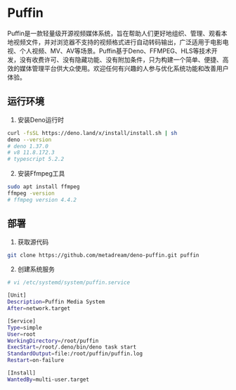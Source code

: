 # Puffin

Puffin是一款轻量级开源视频媒体系统，旨在帮助人们更好地组织、管理、观看本地视频文件，并对浏览器不支持的视频格式进行自动转码输出，广泛适用于电影电视、个人视频、MV、AV等场景。Puffin基于Deno、FFMPEG、HLS等技术开发，没有收费许可、没有隐藏功能、没有附加条件，只为构建一个简单、便捷、高效的媒体管理平台供大众使用。欢迎任何有兴趣的人参与优化系统功能和改善用户体验。

## 运行环境

1. 安装Deno运行时

```sh
curl -fsSL https://deno.land/x/install/install.sh | sh
deno --version
# deno 1.37.0
# v8 11.8.172.3
# typescript 5.2.2
```

2. 安装Ffmpeg工具

```sh
sudo apt install ffmpeg
ffmpeg -version
# ffmpeg version 4.4.2
```

## 部署

1. 获取源代码

```sh
git clone https://github.com/metadream/deno-puffin.git puffin
```

2. 创建系统服务

```sh
# vi /etc/systemd/system/puffin.service

[Unit]
Description=Puffin Media System
After=network.target

[Service]
Type=simple
User=root
WorkingDirectory=/root/puffin
ExecStart=/root/.deno/bin/deno task start
StandardOutput=file:/root/puffin/puffin.log
Restart=on-failure

[Install]
WantedBy=multi-user.target
```
